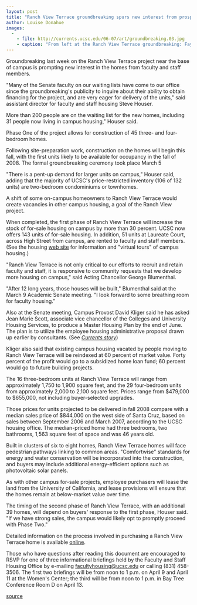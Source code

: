 ```yaml
---
layout: post
title: "Ranch View Terrace groundbreaking spurs new interest from prospective homebuyers"
author: Louise Donahue
images:
  -
    - file: http://currents.ucsc.edu/06-07/art/groundbreaking.03.jpg
    - caption: "From left at the Ranch View Terrace groundbreaking: Faye Crosby, Academic Senate chair; Kitty Woldow, Staff Advisory Board chair; Acting Chancellor George Blumenthal, and Campus Provost David Kliger. Photo: Matt Fitt"
---
```


Groundbreaking last week on the Ranch View Terrace project near the base of campus is prompting new interest in the homes from faculty and staff members.

"Many of the Senate faculty on our waiting lists have come to our office since the groundbreaking's publicity to inquire about their ability to obtain financing for the project, and are very eager for delivery of the units," said assistant director for faculty and staff housing Steve Houser.

More than 200 people are on the waiting list for the new homes, including 31 people now living in campus housing," Houser said.

Phase One of the project allows for construction of 45 three- and four-bedroom homes.

Following site-preparation work, construction on the homes will begin this fall, with the first units likely to be available for occupancy in the fall of 2008. The formal groundbreaking ceremony took place March 5

"There is a pent-up demand for larger units on campus," Houser said, adding that the majority of UCSC's price-restricted inventory (106 of 132 units) are two-bedroom condominiums or townhomes.

A shift of some on-campus homeowners to Ranch View Terrace would create vacancies in other campus housing, a goal of the Ranch View project.

When completed, the first phase of Ranch View Terrace will increase the stock of for-sale housing on campus by more than 30 percent. UCSC now offers 143 units of for-sale housing. In addition, 51 units at Laureate Court, across High Street from campus, are rented to faculty and staff members. (See the housing [web site][1] for information and "virtual tours" of campus housing.)

"Ranch View Terrace is not only critical to our efforts to recruit and retain faculty and staff, it is responsive to community requests that we develop more housing on campus," said Acting Chancellor George Blumenthal.

"After 12 long years, those houses will be built," Blumenthal said at the March 9 Academic Senate meeting. "I look forward to some breathing room for faculty housing."

Also at the Senate meeting, Campus Provost David Kliger said he has asked Jean Marie Scott, associate vice chancellor of the Colleges and University Housing Services, to produce a Master Housing Plan by the end of June. The plan is to utilize the employee housing administrative proposal drawn up earlier by consultants. (See [_Currents story_][2])

Kliger also said that existing campus housing vacated by people moving to Ranch View Terrace will be reindexed at 60 percent of market value. Forty percent of the profit would go to a subsidized home loan fund; 60 percent would go to future building projects.

The 16 three-bedroom units at Ranch View Terrace will range from approximately 1,750 to 1,900 square feet, and the 29 four-bedroom units from approximately 2,000 to 2,100 square feet. Prices range from $479,000 to $655,000, not including buyer-selected upgrades.

Those prices for units projected to be delivered in fall 2008 compare with a median sales price of $844,000 on the west side of Santa Cruz, based on sales between September 2006 and March 2007, according to the UCSC housing office. The median-priced home had three bedrooms, two bathrooms, 1,563 square feet of space and was 46 years old.

Built in clusters of six to eight homes, Ranch View Terrace homes will face pedestrian pathways linking to common areas. "Comfortwise" standards for energy and water conservation will be incorporated into the construction, and buyers may include additional energy-efficient options such as photovoltaic solar panels.

As with other campus for-sale projects, employee purchasers will lease the land from the University of California, and lease provisions will ensure that the homes remain at below-market value over time.

The timing of the second phase of Ranch View Terrace, with an additional 39 homes, will depend on buyers' response to the first phase, Houser said. "If we have strong sales, the campus would likely opt to promptly proceed with Phase Two."

Detailed information on the process involved in purchasing a Ranch View Terrace home is available [online][3].

Those who have questions after reading this document are encouraged to RSVP for one of three informational briefings held by the Faculty and Staff Housing Office by e-mailing [facultyhousing@ucsc.edu][4] or calling (831) 458-3506. The first two briefings will be from noon to 1 p.m. on April 9 and April 11 at the Women's Center; the third will be from noon to 1 p.m. in Bay Tree Conference Room D on April 13.

  

[1]: http://housing.ucsc.edu/employee-housing/forsale-housing.html
[2]: http://currents.ucsc.edu/06-07/11-27/housing.asp
[3]: http://housing.ucsc.edu/employee-housing/pdf/RVT.process.guide.v030807.pdf
[4]: mailto:facultyhousing@ucsc.edu

[source](http://www1.ucsc.edu/currents/06-07/03-12/housing.asp "Permalink to housing")
